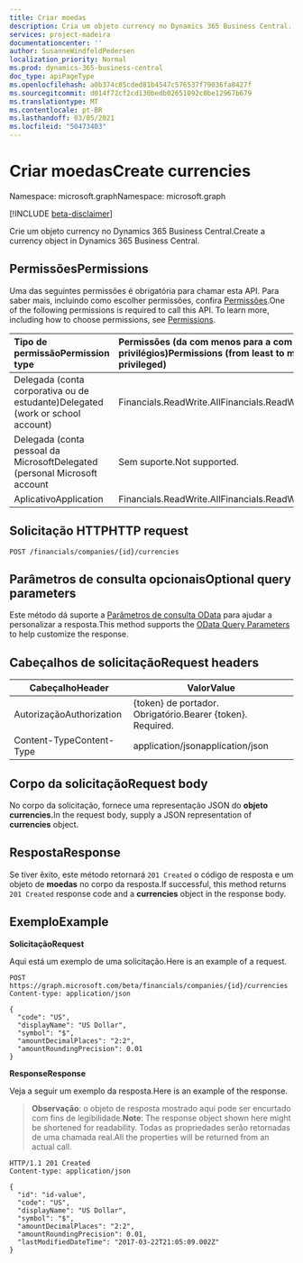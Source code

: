 ```yaml
---
title: Criar moedas
description: Cria um objeto currency no Dynamics 365 Business Central.
services: project-madeira
documentationcenter: ''
author: SusanneWindfeldPedersen
localization_priority: Normal
ms.prod: dynamics-365-business-central
doc_type: apiPageType
ms.openlocfilehash: a0b374c85cded81b4547c576537f79036fa8427f
ms.sourcegitcommit: d014f72cf2cd130bedb02651092c0be12967b679
ms.translationtype: MT
ms.contentlocale: pt-BR
ms.lasthandoff: 03/05/2021
ms.locfileid: "50473403"
---
```

# <a name="create-currencies"></a><span data-ttu-id="18bc1-103">Criar moedas</span><span class="sxs-lookup"><span data-stu-id="18bc1-103">Create currencies</span></span>

<span data-ttu-id="18bc1-104">Namespace: microsoft.graph</span><span class="sxs-lookup"><span data-stu-id="18bc1-104">Namespace: microsoft.graph</span></span>

[!INCLUDE [beta-disclaimer](../../includes/beta-disclaimer.md)]

<span data-ttu-id="18bc1-105">Crie um objeto currency no Dynamics 365 Business Central.</span><span class="sxs-lookup"><span data-stu-id="18bc1-105">Create a currency object in Dynamics 365 Business Central.</span></span>

## <a name="permissions"></a><span data-ttu-id="18bc1-106">Permissões</span><span class="sxs-lookup"><span data-stu-id="18bc1-106">Permissions</span></span>
<span data-ttu-id="18bc1-p101">Uma das seguintes permissões é obrigatória para chamar esta API. Para saber mais, incluindo como escolher permissões, confira [Permissões](/graph/permissions-reference).</span><span class="sxs-lookup"><span data-stu-id="18bc1-p101">One of the following permissions is required to call this API. To learn more, including how to choose permissions, see [Permissions](/graph/permissions-reference).</span></span>

|<span data-ttu-id="18bc1-109">Tipo de permissão</span><span class="sxs-lookup"><span data-stu-id="18bc1-109">Permission type</span></span> |<span data-ttu-id="18bc1-110">Permissões (da com menos para a com mais privilégios)</span><span class="sxs-lookup"><span data-stu-id="18bc1-110">Permissions (from least to most privileged)</span></span>|
|:---------------|:------------------------------------------|
|<span data-ttu-id="18bc1-111">Delegada (conta corporativa ou de estudante)</span><span class="sxs-lookup"><span data-stu-id="18bc1-111">Delegated (work or school account)</span></span>|<span data-ttu-id="18bc1-112">Financials.ReadWrite.All</span><span class="sxs-lookup"><span data-stu-id="18bc1-112">Financials.ReadWrite.All</span></span> |
|<span data-ttu-id="18bc1-113">Delegada (conta pessoal da Microsoft</span><span class="sxs-lookup"><span data-stu-id="18bc1-113">Delegated (personal Microsoft account</span></span>|<span data-ttu-id="18bc1-114">Sem suporte.</span><span class="sxs-lookup"><span data-stu-id="18bc1-114">Not supported.</span></span>|
|<span data-ttu-id="18bc1-115">Aplicativo</span><span class="sxs-lookup"><span data-stu-id="18bc1-115">Application</span></span>|<span data-ttu-id="18bc1-116">Financials.ReadWrite.All</span><span class="sxs-lookup"><span data-stu-id="18bc1-116">Financials.ReadWrite.All</span></span>|

## <a name="http-request"></a><span data-ttu-id="18bc1-117">Solicitação HTTP</span><span class="sxs-lookup"><span data-stu-id="18bc1-117">HTTP request</span></span>
```http
POST /financials/companies/{id}/currencies
```

## <a name="optional-query-parameters"></a><span data-ttu-id="18bc1-118">Parâmetros de consulta opcionais</span><span class="sxs-lookup"><span data-stu-id="18bc1-118">Optional query parameters</span></span>
<span data-ttu-id="18bc1-119">Este método dá suporte a [Parâmetros de consulta OData](/graph/query-parameters) para ajudar a personalizar a resposta.</span><span class="sxs-lookup"><span data-stu-id="18bc1-119">This method supports the [OData Query Parameters](/graph/query-parameters) to help customize the response.</span></span>

## <a name="request-headers"></a><span data-ttu-id="18bc1-120">Cabeçalhos de solicitação</span><span class="sxs-lookup"><span data-stu-id="18bc1-120">Request headers</span></span>
|<span data-ttu-id="18bc1-121">Cabeçalho</span><span class="sxs-lookup"><span data-stu-id="18bc1-121">Header</span></span>         |<span data-ttu-id="18bc1-122">Valor</span><span class="sxs-lookup"><span data-stu-id="18bc1-122">Value</span></span>                    |
|---------------|-------------------------|
|<span data-ttu-id="18bc1-123">Autorização</span><span class="sxs-lookup"><span data-stu-id="18bc1-123">Authorization</span></span>  |<span data-ttu-id="18bc1-p102">{token} de portador. Obrigatório.</span><span class="sxs-lookup"><span data-stu-id="18bc1-p102">Bearer {token}. Required.</span></span>|
|<span data-ttu-id="18bc1-126">Content-Type</span><span class="sxs-lookup"><span data-stu-id="18bc1-126">Content-Type</span></span>   |<span data-ttu-id="18bc1-127">application/json</span><span class="sxs-lookup"><span data-stu-id="18bc1-127">application/json</span></span>         |

## <a name="request-body"></a><span data-ttu-id="18bc1-128">Corpo da solicitação</span><span class="sxs-lookup"><span data-stu-id="18bc1-128">Request body</span></span>
<span data-ttu-id="18bc1-129">No corpo da solicitação, fornece uma representação JSON do **objeto currencies.**</span><span class="sxs-lookup"><span data-stu-id="18bc1-129">In the request body, supply a JSON representation of **currencies** object.</span></span>

## <a name="response"></a><span data-ttu-id="18bc1-130">Resposta</span><span class="sxs-lookup"><span data-stu-id="18bc1-130">Response</span></span>
<span data-ttu-id="18bc1-131">Se tiver êxito, este método retornará ```201 Created``` o código de resposta e um objeto de **moedas** no corpo da resposta.</span><span class="sxs-lookup"><span data-stu-id="18bc1-131">If successful, this method returns ```201 Created``` response code and a **currencies** object in the response body.</span></span>

## <a name="example"></a><span data-ttu-id="18bc1-132">Exemplo</span><span class="sxs-lookup"><span data-stu-id="18bc1-132">Example</span></span>

<span data-ttu-id="18bc1-133">**Solicitação**</span><span class="sxs-lookup"><span data-stu-id="18bc1-133">**Request**</span></span>

<span data-ttu-id="18bc1-134">Aqui está um exemplo de uma solicitação.</span><span class="sxs-lookup"><span data-stu-id="18bc1-134">Here is an example of a request.</span></span>

```http
POST https://graph.microsoft.com/beta/financials/companies/{id}/currencies
Content-type: application/json

{
  "code": "US",
  "displayName": "US Dollar",
  "symbol": "$",
  "amountDecimalPlaces": "2:2",
  "amountRoundingPrecision": 0.01
}
```

<span data-ttu-id="18bc1-135">**Response**</span><span class="sxs-lookup"><span data-stu-id="18bc1-135">**Response**</span></span>

<span data-ttu-id="18bc1-136">Veja a seguir um exemplo da resposta.</span><span class="sxs-lookup"><span data-stu-id="18bc1-136">Here is an example of the response.</span></span> 

> <span data-ttu-id="18bc1-137">**Observação**: o objeto de resposta mostrado aqui pode ser encurtado com fins de legibilidade.</span><span class="sxs-lookup"><span data-stu-id="18bc1-137">**Note**: The response object shown here might be shortened for readability.</span></span> <span data-ttu-id="18bc1-138">Todas as propriedades serão retornadas de uma chamada real.</span><span class="sxs-lookup"><span data-stu-id="18bc1-138">All the properties will be returned from an actual call.</span></span>

```http
HTTP/1.1 201 Created
Content-type: application/json

{
  "id": "id-value",
  "code": "US",
  "displayName": "US Dollar",
  "symbol": "$",
  "amountDecimalPlaces": "2:2",
  "amountRoundingPrecision": 0.01,
  "lastModifiedDateTime": "2017-03-22T21:05:09.002Z"
}

```


